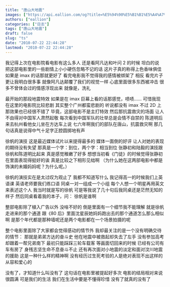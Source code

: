 ```yaml
---
title: "唐山大地震"
images: ["https://api.eallion.com/og?title=%E5%94%90%E5%B1%B1%E5%A4%A7%E5%9C%B0%E9%9C%87"]
authors: ["eallion"]
categories: ["日志"]
tags: ["唐山大地震"]
draft: false
slug: "ts"
date: "2010-07-22 22:44:28"
lastmod: "2010-07-22 22:44:28"
---
```


我记得上次在电影院看电影有这么多人
还是看阿凡达和叶问 2 的时候
坦白的说
把这部电影里的一些剧情上小小硬伤忽略不记的话
这片子真的称得上色香味俱佳
如果是 imax 的话那就更好了
看完电影我不觉得我的感情被绑架了
相反
看完片子更让我明白很多事
就像阿凡达颠覆了我们的视觉一样
心底里面很多东西被冲击
很多不曾体会过的情感浮现出来
就像是，洗礼

最开始的那段地震特效
如果是在 imax 巨幕上看的话那感觉，啧啧……
可惜我现在这里的电影院比较悲剧
其实整个广州都蛮悲剧的
听说都没有 imax
不过 2D 上那效果也已经很不错了
毕竟，这部电影不是主打特效
然后那抗震救灾的场面
让人不由得对中国军人肃然起敬
每次看到中国军队的壮举总是会情不自禁的
陈道明后来去杭州看他女儿坐在方达车上说
七六年啊我们的部队在唐山，抗震救灾啊
那几句话真是说得中气十足字正腔圆掷地有声

徐帆的演技
这是最近媒体试片以来提得最多的
媒体一面倒的好评
让人对她的表现的期待没有失望
那真是一个字：到位，两个字：相当到位
张静初和陆毅的演技跟徐帆和陈道明比起来
真是感觉稚嫩了好多
想想当初看《门徒》的时候觉得张静初在里面表现得挺好的诶
真是比较之下相形见绌啊
（为什么她在这两部电影中都是饰演的未婚妈妈呢？为什么呢。）

徐帆的演技实在是太过叹为观止了
我都不知道写什么
我记得高一的时候我们上英语课
英语老师要我们练口语
同桌一对一组成一个小组
每个人想一个明星再用英文来表述这个人
我当时就是写的徐帆
可是等我说了几十句后我同桌还是茫然无知的样子
然后同桌看着我的本子，问：
徐帆是谁啊

整部电影除了植入广告以外
没啥不好的
倒是里面有一个细节我不能理解
就是徐帆走进来的那个通道
跟《80 后》里面沈星辰她妈妈跑出去的那个通道怎么那么相似啊
是那个年代都是那种墙呢还是两个电影都在一个场景拍摄的呢

整个电影里面除了大家都会觉得感动的情节外
我却最关注的是一个没有明确交待的情节：
那就是弟弟方达的奋斗史
他在地震中被救起却失去了左手
没有参加高考却跟着一帮兄弟南下
最初只能踩踩三轮车载客
等画面切回来的时候
已经有公司有车有房了
身残志坚生命不息奋斗不止
还有再次面对小地震的淡定和面对汶川地震的援助
这是一种什么样的精神啊
没有经历过生死考验的人是绝对表现不出这样的从容和爱心的

没有了，才知道什么叫没有了
这句话在电影里被提起好多次
电影的结局相对来说很圆满
可是我们的生活
我们在生活中要是不懂得珍惜
没有了就真的没有了
